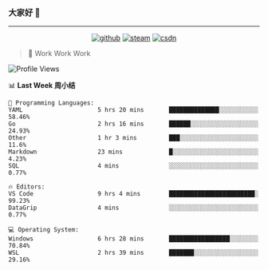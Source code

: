 ### 大家好 👋

___

<p align="center">
  <a href="https://bigkjp97.github.io/"><img src="https://img.shields.io/badge/-GitPage-lightgrey" alt="github"></a>
  <a href="https://steamcommunity.com/id/bigkjp/"><img src="https://img.shields.io/badge/-Steam-black" alt="steam"></a>
  <a href="https://blog.csdn.net/qq_38986088"><img src="https://img.shields.io/badge/CSDN-cf000e" alt="csdn"></a>
</p>

> 🧟 Work Work Work

<!--START_SECTION:kjp readme-->
![Profile Views](http://img.shields.io/badge/Mi%20Amigos%E2%99%82%EF%B8%8F-0-ff69b4)

📊 **Last Week 周小结** 

```text
💬 Programming Languages: 
YAML                     5 hrs 20 mins       ██████████████░░░░░░░░░░░   58.46% 
Go                       2 hrs 16 mins       ██████░░░░░░░░░░░░░░░░░░░   24.93% 
Other                    1 hr 3 mins         ███░░░░░░░░░░░░░░░░░░░░░░   11.6% 
Markdown                 23 mins             █░░░░░░░░░░░░░░░░░░░░░░░░   4.23% 
SQL                      4 mins              ░░░░░░░░░░░░░░░░░░░░░░░░░   0.77%

🔥 Editors: 
VS Code                  9 hrs 4 mins        ████████████████████████░   99.23% 
DataGrip                 4 mins              ░░░░░░░░░░░░░░░░░░░░░░░░░   0.77%

💻 Operating System: 
Windows                  6 hrs 28 mins       █████████████████░░░░░░░░   70.84% 
WSL                      2 hrs 39 mins       ███████░░░░░░░░░░░░░░░░░░   29.16%

```


<!--END_SECTION:kjp readme-->

<!--
**bigkjp97/bigkjp97** is a ✨ _special_ ✨ repository because its `README.md` (this file) appears on your GitHub profile.

Here are some ideas to get you started:

- 🔭 I’m currently working on ...
- 🌱 I’m currently learning ...
- 👯 I’m looking to collaborate on ...
- 🤔 I’m looking for help with ...
- 💬 Ask me about ...
- 📫 How to reach me: ...
- 😄 Pronouns: ...
- ⚡ Fun fact: ... -->
